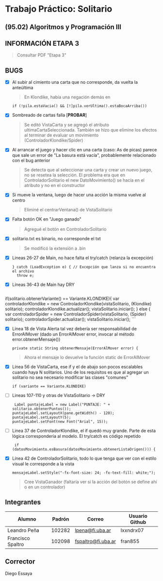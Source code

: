 # Trabajo Práctico: Solitario
## (95.02) Algoritmos y Programación III

## INFORMACIÓN ETAPA 3
> Consultar PDF "Etapa 3"

## BUGS
- [x] Al subir al cimiento una carta que no corresponde, da vuelta la anteúltima
    >En Klondike, había una negación demás en 

    ```if (!pila.estaVacia() && [!]pila.verUltima().estaBocaArriba())```
- [x] Sombreado de cartas falla [**PROBAR**]
    > Se editó VistaCarta y se agregó el atributo ultimaCartaSeleccionada. También se hizo que elimine los efectos al terminar de evaluar un movimiento (ControladorKlondike/Spider)
- [x] Al arrancar el juego y hacer clic en una carta (caso: As de picas) parece que sale un error de "La basura está vacía", probablemente relacionado con el bug anterior
    > Se detecta que al seleccionar una carta y crear un nuevo juego, no se resetea la selección. El problema era que en ControladorSolitario el new DatoMovimiento() se hacía en el atributo y no en el constructor
- [x] Si mueve la ventana, luego de hacer una acción la misma vuelve al centro
  > Eliminé el centrarVentana() de VistaSolitario
- [x] Falta botón OK en "Juego ganado"
  > Agregué el botón en ControladorSolitario
- [x] solitario.txt es binario, no corresponde el txt
  > Se modificó la extensión a .bin
- [x] Lineas 26-27 de Main, no hace falta el try/catch (relanza la excepción)
   ``` 
  } catch (LoadException e) { // Excepción que lanza si no encuentra el archivo 
     throw e; 
  ```
- [x]  Líneas 36-43 de Main hay DRY
    ``` 
  if(solitario.obtenerVariante() == Variante.KLONDIKE){ 
     var controladorKlondike = new ControladorKlondike(vistaSolitario, (Klondike) solitario); 
     controladorKlondike.actualizar(); 
     vistaSolitario.iniciar(); 
  } else { 
     var controladorSpider = new ControladorSpider(vistaSolitario, (Spider) solitario); 
     controladorSpider.actualizar(); 
     vistaSolitario.iniciar(); 
    ```
- [x] Línea 18 de Vista Alerta tal vez debería ser responsabilidad de ErrorAlMover (dado un ErrorAlMover error, invocar al método error.obtenerMensaje())
    ```
    private static String obtenerMensaje(ErrorAlMover error) { 
    ```
  > Ahora el mensaje lo devuelve la función static de ErrorAlMover
- [x] Línea 56 de VistaCarta, ese if y el de abajo son pocos escalables cuando haya N solitarios. Uno de los requisitos es que al agregar un solitario no sea necesario modificar las clases "comunes"
    ```
    if (variante == Variante.KLONDIKE)
    ```
- [ ] Lineas 107-110 y otras de VistaSolitario -> DRY
    ```
     Label puntajeLabel = new Label("PUNTAJE: " + solitario.obtenerPuntos()); 
    puntajeLabel.setLayoutX(pane.getWidth() - 120);
    puntajeLabel.setLayoutY(5);
    puntajeLabel.setFont(new Font("Arial", 15));
    ```
- [ ] Linea 37 de ControladorKlondike, el if quedó muy grande. Parte de esta lógica correspondería al modelo. El try/catch es código repetido
    ```
     if (datosMovimiento.esBasura(datosMovimiento.obtenerListaOrigen())) {
  ```
- [x] Línea 42 de ControladorSolitario, todo lo que tenga que ver con el estilo visual le corresponde a la vista
    ```
   mensajeLabel.setStyle("-fx-font-size: 24; -fx-text-fill: white;");
  ```
  > Cree VistaGanador (faltaría ver si la acción del botón se define ahí o en un controlador)

## Integrantes
| Alumno | Padrón | Correo | Usuario Github |
| ----------- | ----------- | ----------- | ----------- |
| Leandro Peña | 102282 | lpena@fi.uba.ar | lxxndrx07 |
| Francisco Spaltro | 102098 | fspaltro@fi.uba.ar | fran855 |

## Corrector
Diego Essaya

